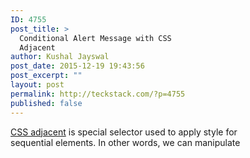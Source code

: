 ```yaml
---
ID: 4755
post_title: >
  Conditional Alert Message with CSS
  Adjacent
author: Kushal Jayswal
post_date: 2015-12-19 19:43:56
post_excerpt: ""
layout: post
permalink: http://teckstack.com/?p=4755
published: false
---
```

<a href="http://www.w3.org/TR/CSS21/selector.html#adjacent-selectors" target="_blank">CSS adjacent</a> is special selector used to apply style for sequential elements. In other words, we can manipulate